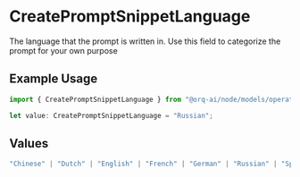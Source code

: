 # CreatePromptSnippetLanguage

The language that the prompt is written in. Use this field to categorize the prompt for your own purpose

## Example Usage

```typescript
import { CreatePromptSnippetLanguage } from "@orq-ai/node/models/operations";

let value: CreatePromptSnippetLanguage = "Russian";
```

## Values

```typescript
"Chinese" | "Dutch" | "English" | "French" | "German" | "Russian" | "Spanish"
```